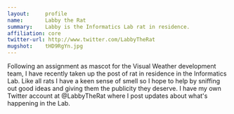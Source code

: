 ```yaml
---
layout:     profile
name:       Labby the Rat
summary:    Labby is the Informatics Lab rat in residence.
affiliation: core
twitter-url: http://www.twitter.com/LabbyTheRat
mugshot:    tHD9RgYn.jpg
---
```


Following an assignment as mascot for the Visual Weather development team, I have recently taken up the post of rat in residence in the Informatics Lab.
Like all rats I have a keen sense of smell so I hope to help by sniffing out good ideas and giving them the publicity they deserve. I have my own Twitter account at @LabbyTheRat where I post updates about what's happening in the Lab.
